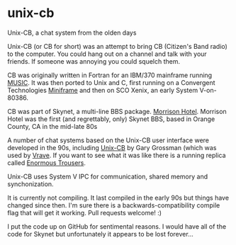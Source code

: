 unix-cb
=======

Unix-CB, a chat system from the olden days

Unix-CB (or CB for short) was an attempt to bring CB (Citizen's Band radio) to the computer.  You could hang out on a channel and talk with your friends.  If someone was annoying you could squelch them.

CB was originally written in Fortran for an IBM/370 mainframe running [MUSIC](http://en.wikipedia.org/?title=MUSIC/SP).  It was then ported to Unix and C, first running on a Convergent Technologies [Miniframe](http://sourcedelica.com/blog/wp-content/uploads/2014/11/convergent-miniframe.png) and then on SCO Xenix, an early System V-on-80386.

CB was part of Skynet, a multi-line BBS package. [Morrison Hotel](http://bbslist.textfiles.com/714/oldschool.html).  Morrison Hotel was the first (and regrettably, only) Skynet BBS, based in Orange County, CA in the mid-late 80s

A number of chat systems based on the Unix-CB user interface were developed in the 90s, including [Unix-CB](https://github.com/ggrossman/unix-cb) by Gary Grossman (which was used by [Vrave](http://hyperreal.org/raves/vrave/).  If you want to see what it was like there is a running replica called [Enormous Trousers](telnet://chat.f4.ca:6623).

Unix-CB uses System V IPC for communication, shared memory and synchonization.

It is currently not compiling.  It last compiled in the early 90s but things have changed since then.
I'm sure there is a backwards-compatibility compile flag that will get it working.  Pull requests welcome! :) 

I put the code up on GitHub for sentimental reasons. I would have all of the code for Skynet but unfortunately it appears to be lost forever...
